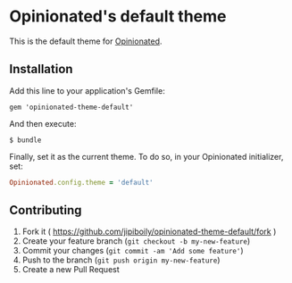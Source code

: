 # Opinionated's default theme

This is the default theme for [Opinionated](https://github.com/jipiboily/opinionated).

## Installation

Add this line to your application's Gemfile:

    gem 'opinionated-theme-default'

And then execute:

    $ bundle

Finally, set it as the current theme. To do so, in your Opinionated initializer, set:

```ruby
Opinionated.config.theme = 'default'
```

## Contributing

1. Fork it ( https://github.com/jipiboily/opinionated-theme-default/fork )
2. Create your feature branch (`git checkout -b my-new-feature`)
3. Commit your changes (`git commit -am 'Add some feature'`)
4. Push to the branch (`git push origin my-new-feature`)
5. Create a new Pull Request
